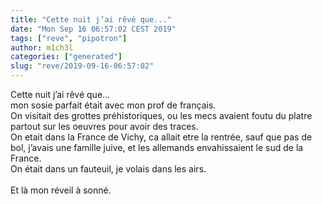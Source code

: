 ```yaml
---
title: "Cette nuit j’ai rêvé que..."
date: "Mon Sep 16 06:57:02 CEST 2019"
tags: ["reve", "pipotron"]
author: m1ch3l
categories: ["generated"]
slug: "reve/2019-09-16-06:57:02"
---
```


Cette nuit j’ai rêvé que...<br>
mon sosie parfait était avec mon prof de français.<br>
On visitait des grottes préhistoriques, ou les mecs avaient foutu du platre partout sur les oeuvres pour avoir des traces.<br>
On etait dans la France de Vichy, ca allait etre la rentrée, sauf que pas de bol, j’avais une famille juive, et les allemands envahissaient le sud de la France.<br>
On était dans un fauteuil, je volais dans les airs.<br>
<br>
Et là mon réveil à sonné.<br>
<br>
